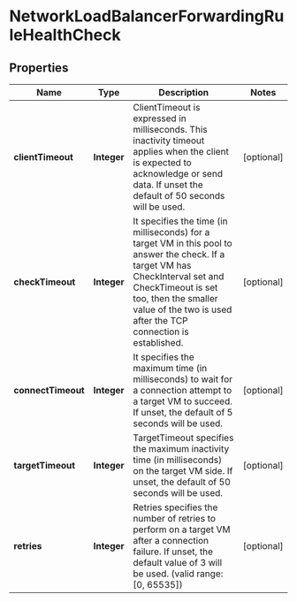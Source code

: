 

# NetworkLoadBalancerForwardingRuleHealthCheck

## Properties

| Name | Type | Description | Notes |
| ------------ | ------------- | ------------- | ------------- |
| **clientTimeout** | **Integer** | ClientTimeout is expressed in milliseconds. This inactivity timeout applies when the client is expected to acknowledge or send data. If unset the default of 50 seconds will be used. |  [optional] |
| **checkTimeout** | **Integer** | It specifies the time (in milliseconds) for a target VM in this pool to answer the check. If a target VM has CheckInterval set and CheckTimeout is set too, then the smaller value of the two is used after the TCP connection is established. |  [optional] |
| **connectTimeout** | **Integer** | It specifies the maximum time (in milliseconds) to wait for a connection attempt to a target VM to succeed. If unset, the default of 5 seconds will be used. |  [optional] |
| **targetTimeout** | **Integer** | TargetTimeout specifies the maximum inactivity time (in milliseconds) on the target VM side. If unset, the default of 50 seconds will be used. |  [optional] |
| **retries** | **Integer** | Retries specifies the number of retries to perform on a target VM after a connection failure. If unset, the default value of 3 will be used. (valid range: [0, 65535]) |  [optional] |


